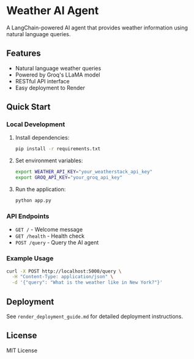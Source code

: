 # Weather AI Agent

A LangChain-powered AI agent that provides weather information using natural language queries.

## Features
- Natural language weather queries
- Powered by Groq's LLaMA model
- RESTful API interface
- Easy deployment to Render

## Quick Start

### Local Development
1. Install dependencies:
   ```bash
   pip install -r requirements.txt
   ```

2. Set environment variables:
   ```bash
   export WEATHER_API_KEY="your_weatherstack_api_key"
   export GROQ_API_KEY="your_groq_api_key"
   ```

3. Run the application:
   ```bash
   python app.py
   ```

### API Endpoints

- `GET /` - Welcome message
- `GET /health` - Health check
- `POST /query` - Query the AI agent

### Example Usage
```bash
curl -X POST http://localhost:5000/query \
  -H "Content-Type: application/json" \
  -d '{"query": "What is the weather like in New York?"}'
```

## Deployment
See `render_deployment_guide.md` for detailed deployment instructions.

## License
MIT License

